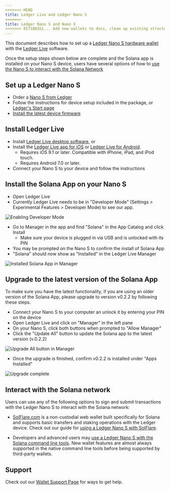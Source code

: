 ```yaml
---
<<<<<<< HEAD
title: Ledger Live and Ledger Nano S
=======
title: Ledger Nano S and Nano X
>>>>>>> 0571882b1... Add new wallets to docs, clean up existing structure (#12655)
---
```


This document describes how to set up a
[Ledger Nano S hardware wallet](https://shop.ledger.com/products/ledger-nano-s)
with the [Ledger Live](https://www.ledger.com/ledger-live) software.

Once the setup steps shown below are complete and the Solana app is installed
on your Nano S device, users have several options of how to
[use the Nano S to interact with the Solana Network](#interact-with-the-solana-network)

## Set up a Ledger Nano S

- Order a [Nano S from Ledger](https://shop.ledger.com/products/ledger-nano-s)
- Follow the instructions for device setup included in the package,
  or [Ledger's Start page](https://www.ledger.com/start/)
- [Install the latest device firmware](https://support.ledgerwallet.com/hc/en-us/articles/360002731113-Update-Ledger-Nano-S-firmware)

## Install Ledger Live

- Install [Ledger Live desktop software](https://www.ledger.com/ledger-live/),
  or
- Install the [Ledger Live app for iOS](https://apps.apple.com/app/id1361671700)
  or [Ledger Live for Android](https://play.google.com/store/apps/details?id=com.ledger.live).
  - Requires iOS 9.1 or later. Compatible with iPhone, iPad, and iPod touch.
  - Requires Android 7.0 or later.
- Connect your Nano S to your device and follow the instructions

## Install the Solana App on your Nano S

- Open Ledger Live
- Currently Ledger Live needs to be in "Developer Mode"
  (Settings > Experimental Features > Developer Mode) to see our app.

![Enabling Developer Mode](/img/ledger-live-enable-developer-mode.png)

- Go to Manager in the app and find "Solana" in the App Catalog and
  click Install
  - Make sure your device is plugged in via USB and is unlocked with its PIN
- You may be prompted on the Nano S to confirm the install of Solana App
- "Solana" should now show as "Installed" in the Ledger Live Manager

![Installed Solana App in Manager](/img/ledger-live-latest-version-installed.png)

## Upgrade to the latest version of the Solana App

To make sure you have the latest functionality, if you are using an older version
of the Solana App, please upgrade to version v0.2.2 by following these steps.

- Connect your Nano S to your computer an unlock it by entering your PIN on the
  device
- Open Ledger Live and click on "Manager" in the left pane
- On your Nano S, click both buttons when prompted to "Allow Manager"
- Click the "Update All" button to update the Solana app to the latest version
  (v.0.2.2)

![Upgrade All button in Manager](/img/ledger-live-update-available-v0.2.2.png)

- Once the upgrade is finished, confirm v0.2.2 is installed under "Apps Installed"

![Upgrade complete](/img/ledger-live-latest-version-installed.png)

## Interact with the Solana network

Users can use any of the following options to sign and submit transactions with
the Ledger Nano S to interact with the Solana network:

- [SolFlare.com](https://solflare.com/) is a non-custodial web wallet built
specifically for Solana and supports basic transfers and staking operations
with the Ledger device.
Check out our guide for [using a Ledger Nano S with SolFlare](solflare.md).

- Developers and advanced users may
[use a Ledger Nano S with the Solana command line tools](hardware-wallets/ledger.md).
New wallet features are almost always supported in the native command line tools
before being supported by third-party wallets.

## Support

Check out our [Wallet Support Page](support.md) for ways to get help.

